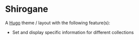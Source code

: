 # Shirogane

A [Hugo](https://gohugo.io) theme / layout with the following feature(s):

* Set and display specific information for different collections
